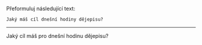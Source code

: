 Přeformuluj následující text:

```
Jaký máš cíl dnešní hodiny dějepisu?
```

---

<!-- chatcmpl-749YvikOf3nr5SQLkNnFu11jTdV90 -->

Jaký cíl máš pro dnešní hodinu dějepisu?
